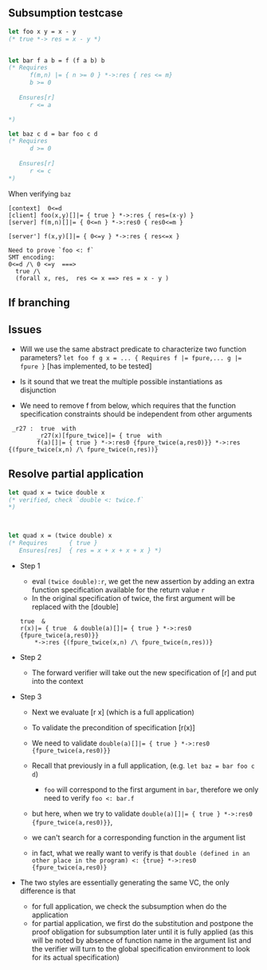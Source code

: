 ## Subsumption testcase

```OCaml
let foo x y = x - y
(* true *-> res = x - y *)


let bar f a b = f (f a b) b
(* Requires 
      f(m,n) |= { n >= 0 } *->:res { res <= m}
      b >= 0
      
   Ensures[r]
      r <= a

*)

let baz c d = bar foo c d
(* Requires 
      d >= 0
      
   Ensures[r]
      r <= c
*)
```

When verifying `baz`

```
[context]  0<=d 
[client] foo(x,y)[]|= { true } *->:res { res=(x-y) }
[server] f(m,n)[]|= { 0<=n } *->:res0 { res0<=m }

[server'] f(x,y)[]|= { 0<=y } *->:res { res<=x }

Need to prove `foo <: f`
SMT encoding:
0<=d /\ 0 <=y  ===>
  true /\
  (forall x, res,  res <= x ==> res = x - y )
```


## If branching



## Issues
 
- Will we use the same abstract predicate to characterize two function parameters?
  `let foo f g x = ... { Requires f |= fpure,... g |= fpure }`
  [has implemented, to be tested]

- Is it sound that we treat the multiple possible instantiations as disjunction


- We need to remove f from below, which requires that the function specification constraints should be independent from other arguments
```
 _r27 :  true  with 
        _r27(x)[fpure_twice]|= { true  with 
        f(a)[]|= { true } *->:res0 {fpure_twice(a,res0)}} *->:res {(fpure_twice(x,n) /\ fpure_twice(n,res))}
```


## Resolve partial application

```OCaml
let quad x = twice double x
(* verified, check `double <: twice.f`
*)



let quad x = (twice double) x
(* Requires      { true }
   Ensures[res]  { res = x + x + x + x } *)
```


- Step 1
  - eval `(twice double):r`, we get the new assertion by adding an extra function specification available for the return value `r`
  - In the original specification of twice, the first argument will be replaced with the [double]
   ```
   true  & 
   r(x)|= { true  & double(a)[]|= { true } *->:res0 {fpure_twice(a,res0)}} 
       *->:res {(fpure_twice(x,n) /\ fpure_twice(n,res))}
   ```

- Step 2
  - The forward verifier will take out the new specification of [r] and put into the context

- Step 3 
  - Next we evaluate [r x] (which is a full application)
  - To validate the precondition of specification [r(x)]
  - We need to validate `double(a)[]|= { true } *->:res0 {fpure_twice(a,res0)}}`

  - Recall that previously in a full application, (e.g. `let baz = bar foo c d`)
    - `foo` will correspond to the first argument in `bar`, therefore we only need to verify `foo <: bar.f`

  - but here, when we try to validate `double(a)[]|= { true } *->:res0 {fpure_twice(a,res0)}}`,
  - we can't search for a corresponding function in the argument list
  - in fact, what we really want to verify is that
    `double (defined in an other place in the program) <: {true} *->:res0 {fpure_twice(a,res0)}`

- The two styles are essentially generating the same VC, the only difference is that
  - for full application, we check the subsumption when do the application
  - for partial application, we first do the substitution and postpone the proof obligation for subsumption later until it is fully applied (as this will be noted by absence of function name in the argument list and the verifier will turn to the global specification environment to look for its actual specification)
